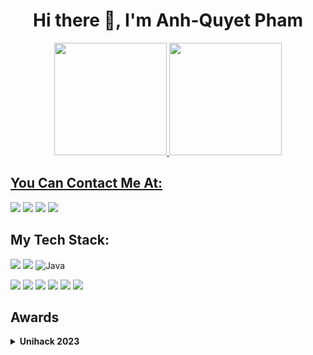 <h1 align="center">Hi there 👋, I'm Anh-Quyet Pham</h1>

<div align="center">

</div>

<div align="center">
  <a href="https://github.com/phamanhquyet">
  <img height="180em" src="https://github-readme-stats.vercel.app/api?username=phamanhquyet&show_icons=true&theme=dracula&include_all_commits=true&count_private=true"/>
  <img height="180em" src="https://github-readme-stats.vercel.app/api/top-langs/?username=phamanhquyet&layout=compact&langs_count=8&theme=dracula"/>
</div>
    
## You Can Contact Me At:
 
<div> 
  <a href = "mailto:phamanhquyet.work@gmail.com" target="_blank"><img src="https://img.shields.io/badge/-Gmail-%23333?style=for-the-badge&logo=gmail&logoColor=white" target="_blank"></a>
  <a href="https://www.linkedin.com/in/phamanhquyet/" target="_blank"><img src="https://img.shields.io/badge/-LinkedIn-%230077B5?style=for-the-badge&logo=linkedin&logoColor=white" target="_blank"></a> 
 	<a href="https://www.facebook.com/phamanhquyet.dev" target="_blank"><img src="https://img.shields.io/badge/Facebook-1363DF?style=for-the-badge&logo=facebook&logoColor=white" target="_blank"></a>
  <a href="https://www.instagram.com/angquec.dev/" target="_blank"><img src="https://img.shields.io/badge/-Instagram-%23E4405F?style=for-the-badge&logo=instagram&logoColor=white" target="_blank"></a>
 
</div>

## My Tech Stack:
 <img src = "https://img.shields.io/badge/JavaScript-323330?style=for-the-badge&logo=javascript&logoColor=F7DF1E"> <img src = "https://img.shields.io/badge/TypeScript-007ACC?style=for-the-badge&logo=typescript&logoColor=white"> ![Java](https://img.shields.io/badge/java-%23ED8B00.svg?style=for-the-badge&logo=openjdk&logoColor=white)
 
<img src = "https://img.shields.io/badge/Node%20js-339933?style=for-the-badge&logo=nodedotjs&logoColor=white"> <img src = "https://img.shields.io/badge/React-20232A?style=for-the-badge&logo=react&logoColor=61DAFB"> <img src = "https://img.shields.io/badge/Express%20js-000000?style=for-the-badge&logo=express&logoColor=white"> <img src = "https://img.shields.io/badge/nestjs-E0234E?style=for-the-badge&logo=nestjs&logoColor=white"> <img src = "https://img.shields.io/badge/Spring_Boot-F2F4F9?style=for-the-badge&logo=spring-boot"> <img src = "https://img.shields.io/badge/MySQL-005C84?style=for-the-badge&logo=mysql&logoColor=white"> 
 

## Awards
<details>
  <summary><b>Unihack 2023</b></summary>

## Unihack 2023:
I Achieved a top 10 position along with team members from **"Task Cafe"** at the Unihack 2023 - a hackathon contest organized by **Google Developer Student Club - Danang University of Science and Technology** with the product **"Social networking platform connecting people who are interested or have a desire to clean the environment."**

More Information: <a href = "https://www.facebook.com/gdsc.dut/posts/pfbid0fh2cEwYQXmJViH8jrsKSQ2KMzYkkgaQUCQCkXx9RsdevsBbpZ1tFdDu68jVfVwbpl" target="_blank">click here</a>
<img src = "https://firebasestorage.googleapis.com/v0/b/todolist-d089f.appspot.com/o/Anh%20Quyet.jpg?alt=media&token=53d90dcd-d599-45e7-b4f9-2b585b99c096">

</details>




